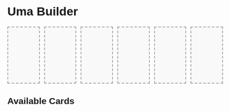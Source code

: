 <!DOCTYPE html>
<html lang="en">
<head>
  <meta charset="UTF-8">
  <title>Uma Builder</title>
  <style>
    body {
      font-family: Arial, sans-serif;
      margin: 20px;
    }

    .slots-wrapper {
      position: relative;
      margin-bottom: 30px; /* add space for Clear All */
    }

    .slots-container {
      display: flex;
      gap: 10px;
    }

    .slot {
      width: 120px;
      min-height: 120px;
      border: 2px dashed #aaa;
      display: flex;
      flex-direction: column;
      align-items: center;
      justify-content: flex-start;
      padding: 5px;
      background: #f9f9f9;
      position: relative; /* so remove button aligns inside */
    }

    .slot img {
      width: 100px;
      height: 100px;
      object-fit: cover;
      margin-bottom: 5px;
    }

    .skills {
      display: flex;
      flex-wrap: wrap;
      gap: 4px;
      justify-content: center;
    }

    .skill {
      background: #e0e0ff;
      padding: 2px 6px;
      border-radius: 4px;
      font-size: 12px;
      white-space: nowrap;
    }

    .card-list {
      display: flex;
      flex-wrap: wrap;
      gap: 15px;
    }

    .card {
      border: 1px solid #ccc;
      width: 120px;
      min-height: 120px;
      padding: 5px;
      cursor: pointer;
      text-align: center;
      background: #fff;
      transition: opacity 0.3s ease;
      display: flex;
      flex-direction: column;
      align-items: center;
    }

    .card img {
      width: 100px;
      height: 100px;
      object-fit: cover;
      margin-bottom: 5px;
    }

    .card.disabled {
      opacity: 0.4;
      pointer-events: none;
    }

    .clear-btn {
      position: absolute;
      top: -25px;   /* move it above slots */
      right: 0;
      background: #ff6666;
      border: none;
      color: white;
      font-size: 12px;
      padding: 4px 8px;
      cursor: pointer;
      border-radius: 6px;
    }

    .remove-btn {
      position: absolute;
      top: -8px;
      right: -8px;
      background: #ff9999;
      border: none;
      padding: 2px 6px;
      font-size: 12px;
      cursor: pointer;
      border-radius: 50%;
      line-height: 1;
    }
  </style>
</head>
<body>
  <h1>Uma Builder</h1>

  <div class="slots-wrapper">
    <button class="clear-btn" onclick="clearAllSlots()">Clear All</button>
    <div class="slots-container">
      <div class="slot" data-slot="0"></div>
      <div class="slot" data-slot="1"></div>
      <div class="slot" data-slot="2"></div>
      <div class="slot" data-slot="3"></div>
      <div class="slot" data-slot="4"></div>
      <div class="slot" data-slot="5"></div>
    </div>
  </div>

  <h2>Available Cards</h2>
  <div class="card-list" id="cardList"></div>

  <script>
    const cards = [
      { id: 1, name: "Card A", img: "https://via.placeholder.com/100", skills: ["Skill 1", "Skill 2", "Skill 3"] },
      { id: 2, name: "Card B", img: "https://via.placeholder.com/100", skills: ["Skill X", "Skill Y"] },
      { id: 3, name: "Card C", img: "https://via.placeholder.com/100", skills: ["Skill Alpha", "Skill Beta", "Skill Gamma", "Skill Delta"] },
      { id: 4, name: "Card D", img: "https://via.placeholder.com/100", skills: ["Skill Red", "Skill Blue"] },
      { id: 5, name: "Card E", img: "https://via.placeholder.com/100", skills: ["Skill Zeta"] },
    ];

    const cardList = document.getElementById("cardList");
    const slots = document.querySelectorAll(".slot");

    // Render card list
    cards.forEach(card => {
      const cardDiv = document.createElement("div");
      cardDiv.className = "card";
      cardDiv.dataset.id = card.id;

      cardDiv.innerHTML = `
        <img src="${card.img}" alt="${card.name}">
        <div>${card.name}</div>
        <div class="skills">
          ${card.skills.map(skill => `<div class="skill">${skill}</div>`).join("")}
        </div>
      `;

      cardDiv.addEventListener("click", () => selectCard(card));
      cardList.appendChild(cardDiv);
    });

    function selectCard(card) {
      const emptySlot = [...slots].find(slot => slot.children.length === 0);
      if (!emptySlot) return;

      emptySlot.innerHTML = `
        <button class="remove-btn" onclick="removeCard(${card.id}, ${emptySlot.dataset.slot})">&times;</button>
        <img src="${card.img}" alt="${card.name}">
        <div>${card.name}</div>
        <div class="skills">
          ${card.skills.map(skill => `<div class="skill">${skill}</div>`).join("")}
        </div>
      `;

      disableCard(card.id, true);
    }

    function removeCard(cardId, slotIndex) {
      const slot = document.querySelector(`.slot[data-slot="${slotIndex}"]`);
      slot.innerHTML = "";
      disableCard(cardId, false);
    }

    function clearAllSlots() {
      slots.forEach(slot => slot.innerHTML = "");
      cards.forEach(c => disableCard(c.id, false));
    }

    function disableCard(cardId, disable) {
      const cardEl = document.querySelector(`.card[data-id="${cardId}"]`);
      if (cardEl) {
        if (disable) {
          cardEl.classList.add("disabled");
        } else {
          cardEl.classList.remove("disabled");
        }
      }
    }
  </script>
</body>
</html>
